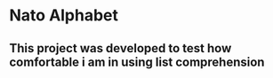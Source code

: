 # Nato Alphabet

## This project was developed to test how comfortable i am in using list comprehension
